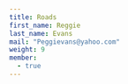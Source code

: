 ```yaml
---
title: Roads
first_name: Reggie
last_name: Evans
mail: "Peggievans@yahoo.com"
weight: 9
member:
  - true
---
```


